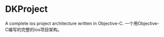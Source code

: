# DKProject
A complete ios project architecture written in Objective-C.
一个用Objective-C编写的完整的ios项目架构。
